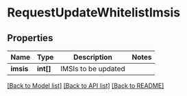 # RequestUpdateWhitelistImsis

## Properties
Name | Type | Description | Notes
------------ | ------------- | ------------- | -------------
**imsis** | **int[]** | IMSIs to be updated | 

[[Back to Model list]](../../README.md#documentation-for-models) [[Back to API list]](../../README.md#documentation-for-api-endpoints) [[Back to README]](../../README.md)

